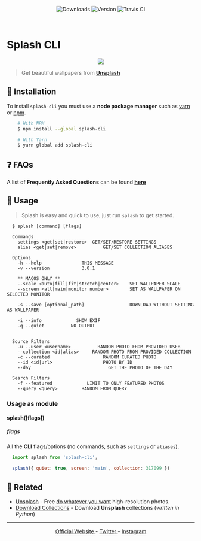 <p align="center">
  <img src="https://img.shields.io/npm/dt/splash-cli.svg?style=for-the-badge" alt="Downloads" />
  <img src="https://img.shields.io/github/package-json/v/splash-cli/splash-cli.svg?style=for-the-badge" alt="Version" />
  <img src="https://img.shields.io/travis/splash-cli/splash-cli/master.svg?style=for-the-badge" alt="Travis CI" />
</p>

<br>

# Splash CLI
<p align="center">
	<a href="https://splash-cli.now.sh" title="Splash CLI">
		<img src="https://user-images.githubusercontent.com/16429579/46895514-07154800-ce79-11e8-9e1c-0df66a38a915.gif" />
	</a>
</p>

> Get beautiful wallpapers from [**Unsplash**](uwebsite)

## :floppy_disk: Installation

To install `splash-cli` you must use a **node package manager** such as [yarn](https://yarnpkg.com) or [npm](https://npmjs.com).

```bash
	# With NPM
	$ npm install --global splash-cli

	# With Yarn
	$ yarn global add splash-cli
```
## ❓ FAQs
A list of **Frequently Asked Questions** can be found [**here**](https://github.com/splash-cli/splash-cli/issues?utf8=✓&q=is%3Aissue+label%3A%22%3Aquestion%3A++FAQ%22+)

## :paw_prints: Usage
> Splash is easy and quick to use, just run `splash` to get started.

```	
  $ splash [command] [flags]

  Commands
  	settings <get|set|restore>	GET/SET/RESTORE SETTINGS
  	alias <get|set|remove>			GET/SET COLLECTION ALIASES

  Options
  	-h --help			    THIS MESSAGE
  	-v --version			3.0.1

    ** MACOS ONLY **
  	--scale <auto|fill|fit|stretch|center>    SET WALLPAPER SCALE
  	--screen <all|main|monitor number>    	  SET AS WALLPAPER ON SELECTED MONITOR

  	-s --save [optional_path] 	              DOWNLOAD WITHOUT SETTING AS WALLPAPER

  	-i --info			  SHOW EXIF
  	-q --quiet			NO OUTPUT


  Source Filters
  	-u --user <username>		  RANDOM PHOTO FROM PROVIDED USER
  	--collection <id|alias>		RANDOM PHOTO FROM PROVIDED COLLECTION
  	-c --curated			        RANDOM CURATED PHOTO
  	--id <id|url>			        PHOTO BY ID
  	--day				              GET THE PHOTO OF THE DAY
	
  Search Filters
  	-f --featured			  LIMIT TO ONLY FEATURED PHOTOS
  	--query <query>			RANDOM FROM QUERY
```

### Usage as module
#### splash([flags])
##### flags
All the **CLI** flags/options (no commands, such as `settings` or `aliases`).

```js
  import splash from 'splash-cli';

  splash({ quiet: true, screen: 'main', collection: 317099 })
```

<!--
## Contributors
List of awesome people that have helped to keep this project alive:

* [mohnjatthews](http://github.com/mohnjatthews)
* [alecrust](http://github.com/alecrust)
-->

## :space_invader: Related
* [Unsplash](https://unsplash.com/) - Free [do whatever you want](https://unsplash.com/license) high-resolution photos.
* [Download Collections](https://github.com/Rawnly/collection-downloader-py) - Download **Unsplash** collections (*written in Python*)

---

<p align="center">
	<a href="https://splash-cli-now.sh"> Official Website </a>
	-
	<a href="https://twitter.com/rawnlydev"> Twitter </a>
	-
	<a href="https://instagram.com/fede.vitale"> Instagram </a>
</p>

[uwebsite]: https://unsplash.com
[desk]: https://github.com/rawnly/splashdesktop
[oh-my-zsh]: https://github.com/robbyrussell/oh-my-zsh
[hyper]: https://github.com/zeit/hyper
[old-branch]: https://github.com/rawnly/splash-cli/tree/node%3C%3D7
[sample]: https://i.imgur.com/o0eXz6F.gif
[help]: https://user-images.githubusercontent.com/16429579/33238956-68de7c6a-d298-11e7-841d-2da1c624fce8.png
